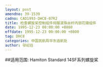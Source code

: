 ```yaml
---
layout: post
amendno: 39-1539
cadno: CAD1993-DHC8-07R2
title: 检查螺旋桨控制组件伺服滚珠丝杆内部花键组件
date: 1995-12-23 00:00:00 +0800
effdate: 1995-12-23 00:00:00 +0800
tag: DHC8
categories: 中国民航局华东适航处
author: 邬纪召
---
```


##适用范围:
Hamiton Standard 14SF系列螺旋桨

